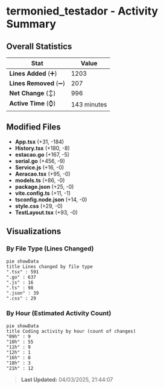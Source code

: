 # termonied_testador - Activity Summary 

## Overall Statistics

| Stat                   | Value                                                             |
| ---------------------- | ----------------------------------------------------------------- |
| **Lines Added** (➕)   | 1203                                          |
| **Lines Removed** (➖) | 207                                        |
| **Net Change** (↕)    | 996                |
| **Active Time** (⌚)   | 143 minutes |


## Modified Files
- **App.tsx** (+31, -184)
- **History.tsx** (+180, -8)
- **estacao.go** (+167, -5)
- **serial.go** (+456, -9)
- **Service.js** (+16, -0)
- **Aeracao.tsx** (+95, -0)
- **models.ts** (+86, -0)
- **package.json** (+25, -0)
- **vite.config.ts** (+11, -1)
- **tsconfig.node.json** (+14, -0)
- **style.css** (+29, -0)
- **TestLayout.tsx** (+93, -0)

## Visualizations

### By File Type (Lines Changed)

```mermaid
pie showData
title Lines changed by file type
".tsx" : 591
".go" : 637
".js" : 16
".ts" : 98
".json" : 39
".css" : 29
```

### By Hour (Estimated Activity Count)

```mermaid
pie showData
title Coding activity by hour (count of changes)
"09h" : 9
"10h" : 55
"11h" : 9
"12h" : 1
"16h" : 8
"18h" : 3
"21h" : 12
```


> **Last Updated:** 04/03/2025, 21:44:07